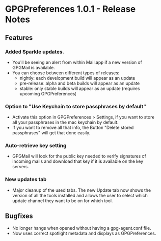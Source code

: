 GPGPreferences 1.0.1 - Release Notes
==============================

Features
--------

### Added Sparkle updates.

*   You'll be seeing an alert from within Mail.app if a new version of GPGMail
    is available.
*   You can choose between different types of releases:
    - nightly: each development build will appear as an update
    - pre-release: alpha and beta builds will appear as an update
    - stable: only stable builds will appear as an update
    (requires upcoming GPGPreferences)

### Option to "Use Keychain to store passphrases by default"

* Activate this option in GPGPreferences > Settings, if you want to store all your passphrases in the mac keychain by default.
* If you want to remove all that info, the Button "Delete stored passphrases" will get that done easily.

### Auto-retrieve key setting

* GPGMail will look for the public key needed to verify signatures of incoming mails and download that key if it is available on the key servers.

### New updates tab

* Major cleanup of the used tabs. The new Update tab now shows the version of all the tools installed and allows the user to select which update channel they want to be on for which tool.

Bugfixes
--------

*   No longer hangs when opened without having a gpg-agent.conf file.
*   Now uses correct spotlight metadata and displays as GPGPreferences.